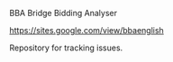 BBA
Bridge Bidding Analyser

https://sites.google.com/view/bbaenglish

Repository for tracking issues.

